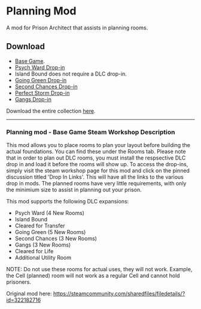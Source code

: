 # Planning Mod
A mod for Prison Architect that assists in planning rooms.

## Download
- [Base Game](https://steamcommunity.com/sharedfiles/filedetails/?id=2120075438).
- [Psych Ward Drop-in](https://steamcommunity.com/sharedfiles/filedetails/?id=2816172433)
- Island Bound does not require a DLC drop-in.
- [Going Green Drop-in](https://steamcommunity.com/sharedfiles/filedetails/?id=2816172506)
- [Second Chances Drop-in](https://steamcommunity.com/sharedfiles/filedetails/?id=2816172605)
- [Perfect Storm Drop-in](https://steamcommunity.com/sharedfiles/filedetails/?id=2816172666)
- [Gangs Drop-in](https://steamcommunity.com/sharedfiles/filedetails/?id=2816172243)

Download the entire collection [here](https://steamcommunity.com/workshop/filedetails/?id=2816179999).
***

### Planning mod - Base Game Steam Workshop Description
This mod allows you to place rooms to plan your layout before building the actual foundations. You can find these under the Rooms tab. Please note that in order to plan out DLC rooms, you must install the respsective DLC drop in and load it before the rooms will show up. To access the drop-ins, simply visit the steam workshop page for this mod and click on the pinned discussion titled 'Drop In Links'. This will have all the links to the various drop in mods. The planned rooms have very little requirements, with only the minimium size to assist in planning out your prison.

This mod supports the following DLC expansions:
- Psych Ward (4 New Rooms)
- Island Bound
- Cleared for Transfer
- Going Green (5 New Rooms)
- Second Chances (3 New Rooms)
- Gangs (3 New Rooms)
- Cleared for Life
- Additional Utility Room

NOTE: Do not use these rooms for actual uses, they will not work. Example, the Cell (planned) room will not work as a regular Cell and cannot hold prisoners.

Original mod here: https://steamcommunity.com/sharedfiles/filedetails/?id=322182716
